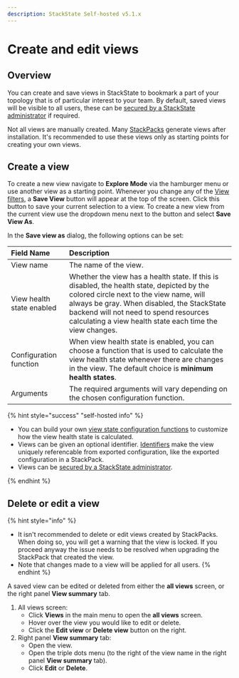 ```yaml
---
description: StackState Self-hosted v5.1.x 
---
```


# Create and edit views

## Overview

You can create and save views in StackState to bookmark a part of your topology that is of particular interest to your team. By default, saved views will be visible to all users, these can be [secured by a StackState administrator](about_views.md#secure-views-with-rbac) if required. 

Not all views are manually created. Many [StackPacks](../../../stackpacks/about-stackpacks.md) generate views after installation. It's recommended to use these views only as starting points for creating your own views.

## Create a view

To create a new view navigate to **Explore Mode** via the hamburger menu or use another view as a starting point. Whenever you change any of the [View filters](../filters.md), a **Save View** button will appear at the top of the screen. Click this button to save your current selection to a view. To create a new view from the current view use the dropdown menu next to the button and select **Save View As**.

In the **Save view as** dialog, the following options can be set:

| Field Name | Description |
| :--- | :--- |
| View name | The name of the view. |
| View health state enabled | Whether the view has a health state. If this is disabled, the health state, depicted by the colored circle next to the view name, will always be gray. When disabled, the StackState backend will not need to spend resources calculating a view health state each time the view changes. |
| Configuration function | When view health state is enabled, you can choose a function that is used to calculate the view health state whenever there are changes in the view. The default choice is **minimum health states**. |
| Arguments | The required arguments will vary depending on the chosen configuration function. |

{% hint style="success" "self-hosted info" %}

* You can build your own [view state configuration functions](../../../develop/developer-guides/custom-functions/view-health-state-configuration-functions.md#view-health-state-configuration-function-minimum-health-states) to customize how the view health state is calculated.
* Views can be given an optional identifier. [Identifiers](../../../configure/topology/identifiers.md) make the view uniquely referencable from exported configuration, like the exported configuration in a StackPack.
* Views can be [secured by a StackState administrator](about_views.md#secure-views-with-rbac).

{% endhint %}

## Delete or edit a view

{% hint style="info" %}
* It isn't recommended to delete or edit views created by StackPacks. When doing so, you will get a warning that the view is locked. If you proceed anyway the issue needs to be resolved when upgrading the StackPack that created the view.
* Note that changes made to a view will be applied for all users.
{% endhint %}

A saved view can be edited or deleted from either the **all views** screen, or the right panel **View summary** tab.

1. All views screen:
   * Click **Views** in the main menu to open the **all views** screen.
   * Hover over the view you would like to edit or delete.
   * Click the **Edit view** or **Delete view** button on the right.
2. Right panel **View summary** tab:
   * Open the view.
   * Open the triple dots menu (to the right of the view name in the right panel **View summary** tab).
   * Click **Edit** or **Delete**.
